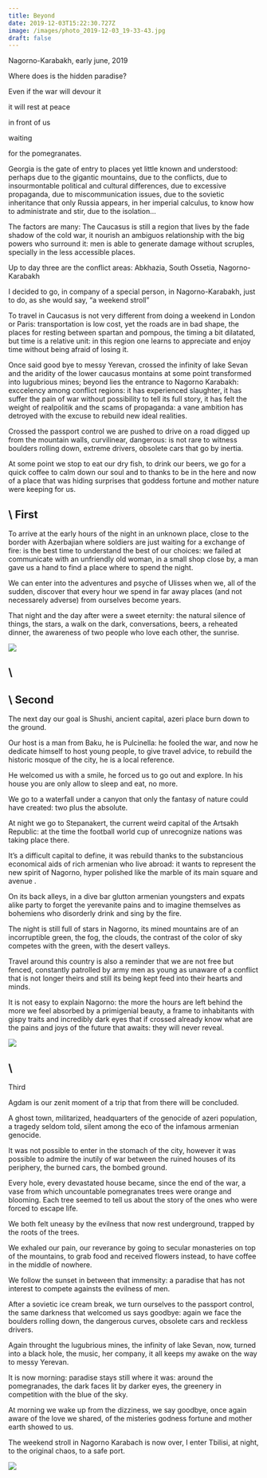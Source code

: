 ```yaml
---
title: Beyond
date: 2019-12-03T15:22:30.727Z
image: /images/photo_2019-12-03_19-33-43.jpg
draft: false
---
```

Nagorno-Karabakh, early june, 2019

Where does is the hidden paradise?

Even if the war will devour it

it will rest at peace

in front of us

waiting

for the pomegranates.

Georgia is the gate of entry to places yet little known and understood: perhaps due to the gigantic mountains, due to the conflicts, due to insourmontable political and cultural differences, due to excessive propaganda, due to miscommunication issues, due to the sovietic inheritance that only Russia appears, in her imperial calculus, to know how to administrate and stir, due to the isolation…

The factors are many: The Caucasus is still a region that lives by the fade shadow of the cold war, it nourish an ambiguos relationship with the big powers who surround it: men is able to generate damage without scruples, specially in the less accessible places.

Up to day three are the conflict areas: Abkhazia, South Ossetia, Nagorno-Karabakh

I decided to go, in company of a special person, in Nagorno-Karabakh, just to do, as she would say, “a weekend stroll”

<!-- excerpt -->

To travel in Caucasus is not very different from doing a weekend in London or Paris: transportation is low cost, yet the roads are in bad shape, the places for resting between spartan and pompous, the timing a bit dilatated, but time is a relative unit: in this region one learns to appreciate and enjoy time without being afraid of losing it.

Once said good bye to messy Yerevan, crossed the infinity of lake Sevan and the aridity of the lower caucasus montains at some point transformed into lugubrious mines; beyond lies the entrance to Nagorno Karabakh: exccelency among conflict regions: it has experienced slaughter, it has suffer the pain of war without possibility to tell its full story, it has felt the weight of realpolitik and the scams of propaganda: a vane ambition has detroyed with the excuse to rebuild new ideal realities.

Crossed the passport control we are pushed to drive on a road digged up from the mountain walls, curvilinear, dangerous: is not rare to witness boulders rolling down, extreme drivers, obsolete cars that go by inertia.

At some point we stop to eat our dry fish, to drink our beers, we go for a quick coffee to calm down our soul and to thanks to be in the here and now of a place that was hiding surprises that goddess fortune and mother nature were keeping for us.

## \    First

To arrive at the early hours of the night in an unknown place, close to the border with Azerbajian where soldiers are just waiting for a exchange of fire: is the best time to understand the best of our choices: we failed at communicate with an unfriendly old woman, in a small shop close by, a man gave us a hand to find a place where to spend the night.

We can enter into the adventures and psyche of Ulisses when we, all of the sudden, discover that every hour we spend in far away places (and not necessarely adverse) from ourselves become years.

That night and the day after were a sweet eternity: the natural silence of things, the stars, a walk on the dark, conversations, beers, a reheated dinner, the awareness of two people who love each other, the sunrise.

![](/images/photo_2019-12-03_19-34-35.jpg)

## \

## \    Second

The next day our goal is Shushi, ancient capital, azeri place burn down to the ground. 

Our host is a man from Baku, he is Pulcinella: he fooled the war, and now he dedicate himself to host young people, to give travel advice, to rebuild the historic mosque of the city, he is a local reference.

He welcomed us with a smile, he forced us to go out and explore. In his house you are only allow to sleep and eat, no more.

We go to a waterfall under a canyon that only the fantasy of nature could have created: two plus the absolute.

At night we go to Stepanakert, the current weird capital of the Artsakh Republic: at the time the football world cup of unrecognize nations was taking place there.

It’s a difficult capital to define, it was rebuild thanks to the substancious economical aids of rich armenian who live abroad: it wants to represent the new spirit of Nagorno, hyper polished like the marble of its main square and avenue
.

On its back alleys, in a dive bar glutton armenian youngsters and expats alike party to forget the yerevanite pains and to imagine themselves as bohemiens who disorderly drink and sing by the fire.

The night is still full of stars in Nagorno, its mined mountains are of an incorruptible green, the fog, the clouds, the contrast of the color of sky competes with the green, with the desert valleys.

Travel around this country is also a reminder that we are not free but fenced, constantly patrolled by army men as young as unaware of a conflict that is not longer theirs and still its being kept feed into their hearts and minds.

It is not easy to explain Nagorno: the more the hours are left behind the more we feel absorbed by a primigenial beauty, a frame to inhabitants with gispy traits and incredibly dark eyes that if crossed already know what are the pains and joys of the future that awaits: they will never reveal.

![](/images/photo_2019-12-03_19-36-45.jpg)

## \

Third

Agdam is our zenit moment of a trip that from there will be concluded. 

A ghost town, militarized, headquarters of the genocide of azeri population, a tragedy seldom told, silent among the eco of the infamous armenian genocide.

It was not possible to enter in the stomach of the city, however it was possible to admire the inutily of war between the ruined houses of its periphery, the burned cars, the bombed ground.

Every hole, every devastated house became, since the end of the war, a vase from which uncountable pomegranates trees were orange and blooming. Each tree seemed to tell us about the story of the ones who were forced to escape life.

We both felt uneasy by the evilness that now rest underground, trapped by the roots of the trees.

We exhaled our pain, our reverance by going to secular monasteries on top of the mountains, to grab food and received flowers instead, to have coffee in the middle of nowhere.

We follow the sunset in between that immensity: a paradise that has not interest to compete againsts the evilness of men.

After a sovietic ice cream break, we turn ourselves to the passport control, the same darkness that welcomed us says goodbye: again we face the boulders rolling down, the dangerous curves, obsolete cars and reckless drivers.

Again throught the lugubrious mines, the infinity of lake Sevan, now, turned into a black hole, the music, her company, it all keeps my awake on the way to messy Yerevan.

It is now morning: paradise stays still where it was: around the pomegranades, the dark faces lit by darker eyes, the greenery in competition with the blue of the sky.

At morning we wake up from the dizziness, we say goodbye, once again aware of the love we shared, of the misteries godness fortune and mother earth showed to us.

The weekend stroll in Nagorno Karabach is now over, I enter Tbilisi, at night, to the original chaos, to a safe port.

![](/images/photo_2019-12-03_19-37-31.jpg)
